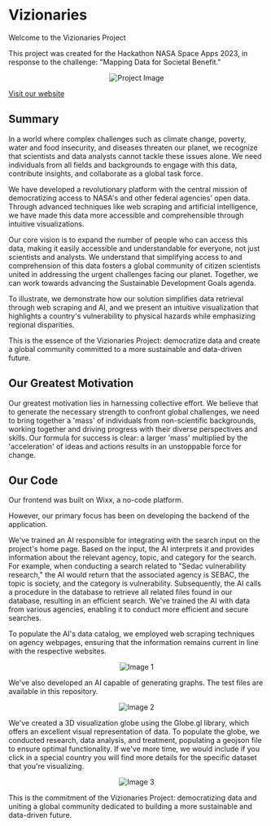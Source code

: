 # Vizionaries
Welcome to the Vizionaries Project

This project was created for the Hackathon NASA Space Apps 2023, in response to the challenge: "Mapping Data for Societal Benefit."

<div align="center">
  <img src="https://github.com/KnuppLucas/Vizionaries/assets/102392874/afa2564c-4146-45c8-b328-4cedc8035196" alt="Project Image">
</div>

[Visit our website](https://www.vizionaries.tech/)

## Summary
In a world where complex challenges such as climate change, poverty, water and food insecurity, and diseases threaten our planet, we recognize that scientists and data analysts cannot tackle these issues alone. We need individuals from all fields and backgrounds to engage with this data, contribute insights, and collaborate as a global task force.

We have developed a revolutionary platform with the central mission of democratizing access to NASA's and other federal agencies' open data. Through advanced techniques like web scraping and artificial intelligence, we have made this data more accessible and comprehensible through intuitive visualizations.

Our core vision is to expand the number of people who can access this data, making it easily accessible and understandable for everyone, not just scientists and analysts. We understand that simplifying access to and comprehension of this data fosters a global community of citizen scientists united in addressing the urgent challenges facing our planet. Together, we can work towards advancing the Sustainable Development Goals agenda.

To illustrate, we demonstrate how our solution simplifies data retrieval through web scraping and AI, and we present an intuitive visualization that highlights a country's vulnerability to physical hazards while emphasizing regional disparities.

This is the essence of the Vizionaries Project: democratize data and create a global community committed to a more sustainable and data-driven future.

## Our Greatest Motivation
Our greatest motivation lies in harnessing collective effort. We believe that to generate the necessary strength to confront global challenges, we need to bring together a 'mass' of individuals from non-scientific backgrounds, working together and driving progress with their diverse perspectives and skills. Our formula for success is clear: a larger 'mass' multiplied by the 'acceleration' of ideas and actions results in an unstoppable force for change.

## Our Code
Our frontend was built on Wixx, a no-code platform.

However, our primary focus has been on developing the backend of the application.

We've trained an AI responsible for integrating with the search input on the project's home page. Based on the input, the AI interprets it and provides information about the relevant agency, topic, and category for the search. For example, when conducting a search related to "Sedac vulnerability research," the AI would return that the associated agency is SEBAC, the topic is society, and the category is vulnerability. Subsequently, the AI calls a procedure in the database to retrieve all related files found in our database, resulting in an efficient search. We've trained the AI with data from various agencies, enabling it to conduct more efficient and secure searches.

To populate the AI's data catalog, we employed web scraping techniques on agency webpages, ensuring that the information remains current in line with the respective websites.

<div align="center">
  <img src="https://github.com/KnuppLucas/Vizionaries/assets/102392874/da1fe612-9ce5-4398-862c-b7c14b152dec" alt="Image 1">
</div>

We've also developed an AI capable of generating graphs. The test files are available in this repository.

<div align="center">
  <img src="https://github.com/KnuppLucas/Vizionaries/assets/102392874/64ccdb4d-3ed3-444d-ba02-a765e5c10c4b" alt="Image 2">
</div>

We've created a 3D visualization globe using the Globe.gl library, which offers an excellent visual representation of data. To populate the globe, we conducted research, data analysis, and treatment, populating a geojson file to ensure optimal functionality.
If we've more time, we would include if you click in a special country you will find more details for the specific dataset that you're visualizing.
<div align="center">
  <img src="https://github.com/KnuppLucas/Vizionaries/assets/102392874/74ee61be-bdbe-411a-b838-559334105a97" alt="Image 3">
</div>

This is the commitment of the Vizionaries Project: democratizing data and uniting a global community dedicated to building a more sustainable and data-driven future.
